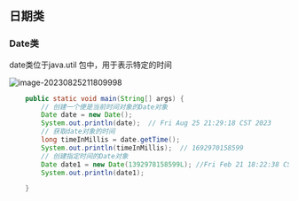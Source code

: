 ​                            

## 日期类

### Date类

date类位于java.util 包中，用于表示特定的时间

![image-20230825211809998](https://s2.loli.net/2023/08/25/bfrHySvATzgJI7U.png)

```java
    public static void main(String[] args) {
        // 创建一个便是当前时间对象的Date对象
        Date date = new Date();
        System.out.println(date);  // Fri Aug 25 21:29:18 CST 2023
        // 获取date对象的时间
        long timeInMillis = date.getTime();
        System.out.println(timeInMillis);  // 1692970158599
        // 创建指定时间的Date对象
        Date date1 = new Date(1392978158599L); //Fri Feb 21 18:22:38 CST 2014
        System.out.println(date1);

    }
```

